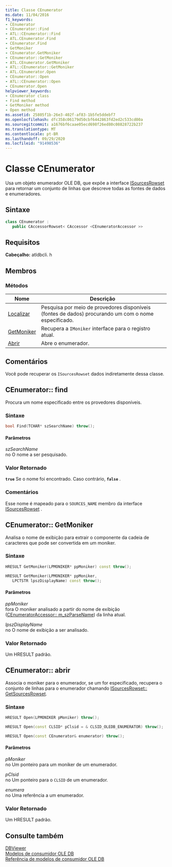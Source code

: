 ```yaml
---
title: Classe CEnumerator
ms.date: 11/04/2016
f1_keywords:
- CEnumerator
- CEnumerator::Find
- ATL::CEnumerator::Find
- ATL.CEnumerator.Find
- CEnumerator.Find
- GetMoniker
- CEnumerator.GetMoniker
- CEnumerator::GetMoniker
- ATL.CEnumerator.GetMoniker
- ATL::CEnumerator::GetMoniker
- ATL.CEnumerator.Open
- CEnumerator::Open
- ATL::CEnumerator::Open
- CEnumerator.Open
helpviewer_keywords:
- CEnumerator class
- Find method
- GetMoniker method
- Open method
ms.assetid: 25805f1b-26e3-402f-af83-1b5fe5ddebf7
ms.openlocfilehash: dfc358c06179d50cbf6442863fd2ed2c533cd00a
ms.sourcegitcommit: a1676bf6caae05ecd698f26ed80c08828722b237
ms.translationtype: MT
ms.contentlocale: pt-BR
ms.lasthandoff: 09/29/2020
ms.locfileid: "91498536"
---
```

# <a name="cenumerator-class"></a>Classe CEnumerator

Usa um objeto enumerador OLE DB, que expõe a interface [ISourcesRowset](/previous-versions/windows/desktop/ms715969(v=vs.85)) para retornar um conjunto de linhas que descreve todas as fontes de dados e enumeradores.

## <a name="syntax"></a>Sintaxe

```cpp
class CEnumerator :
   public CAccessorRowset< CAccessor <CEnumeratorAccessor >>
```

## <a name="requirements"></a>Requisitos

**Cabeçalho:** atldbcli. h

## <a name="members"></a>Membros

### <a name="methods"></a>Métodos

| Nome | Descrição |
|-|-|
|[Localizar](#find)|Pesquisa por meio de provedores disponíveis (fontes de dados) procurando um com o nome especificado.|
|[GetMoniker](#getmoniker)|Recupera a `IMoniker` interface para o registro atual.|
|[Abrir](#open)|Abre o enumerador.|

## <a name="remarks"></a>Comentários

Você pode recuperar os `ISourcesRowset` dados indiretamente dessa classe.

## <a name="cenumeratorfind"></a><a name="find"></a> CEnumerator:: find

Procura um nome especificado entre os provedores disponíveis.

### <a name="syntax"></a>Sintaxe

```cpp
bool Find(TCHAR* szSearchName) throw();
```

#### <a name="parameters"></a>Parâmetros

*szSearchName*<br/>
no O nome a ser pesquisado.

### <a name="return-value"></a>Valor Retornado

**`true`** Se o nome foi encontrado. Caso contrário, **`false`** .

### <a name="remarks"></a>Comentários

Esse nome é mapeado para o `SOURCES_NAME` membro da interface [ISourcesRowset](/previous-versions/windows/desktop/ms715969(v=vs.85)) .

## <a name="cenumeratorgetmoniker"></a><a name="getmoniker"></a> CEnumerator:: GetMoniker

Analisa o nome de exibição para extrair o componente da cadeia de caracteres que pode ser convertida em um moniker.

### <a name="syntax"></a>Sintaxe

```cpp
HRESULT GetMoniker(LPMONIKER* ppMoniker) const throw();

HRESULT GetMoniker(LPMONIKER* ppMoniker,
   LPCTSTR lpszDisplayName) const throw();
```

#### <a name="parameters"></a>Parâmetros

*ppMoniker*<br/>
fora O moniker analisado a partir do nome de exibição ([CEnumeratorAccessor:: m_szParseName](./cenumeratoraccessor-class.md#szparsename)) da linha atual.

*lpszDisplayName*<br/>
no O nome de exibição a ser analisado.

### <a name="return-value"></a>Valor Retornado

Um HRESULT padrão.

## <a name="cenumeratoropen"></a><a name="open"></a> CEnumerator:: abrir

Associa o moniker para o enumerador, se um for especificado, recupera o conjunto de linhas para o enumerador chamando [ISourcesRowset:: GetSourcesRowset](/previous-versions/windows/desktop/ms711200(v=vs.85)).

### <a name="syntax"></a>Sintaxe

```cpp
HRESULT Open(LPMONIKER pMoniker) throw();

HRESULT Open(const CLSID* pClsid = & CLSID_OLEDB_ENUMERATOR) throw();

HRESULT Open(const CEnumerator& enumerator) throw();
```

#### <a name="parameters"></a>Parâmetros

*pMoniker*<br/>
no Um ponteiro para um moniker de um enumerador.

*pClsid*<br/>
no Um ponteiro para o `CLSID` de um enumerador.

*enumera*<br/>
no Uma referência a um enumerador.

### <a name="return-value"></a>Valor Retornado

Um HRESULT padrão.

## <a name="see-also"></a>Consulte também

[DBViewer](../../overview/visual-cpp-samples.md)<br/>
[Modelos de consumidor OLE DB](../../data/oledb/ole-db-consumer-templates-cpp.md)<br/>
[Referência de modelos de consumidor OLE DB](../../data/oledb/ole-db-consumer-templates-reference.md)
